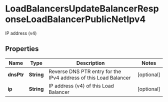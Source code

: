 

# LoadBalancersUpdateBalancerResponseLoadBalancerPublicNetIpv4

IP address (v4)

## Properties

| Name | Type | Description | Notes |
|------------ | ------------- | ------------- | -------------|
|**dnsPtr** | **String** | Reverse DNS PTR entry for the IPv4 address of this Load Balancer |  [optional] |
|**ip** | **String** | IP address (v4) of this Load Balancer |  [optional] |



